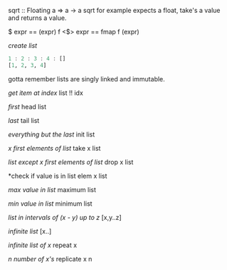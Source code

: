 sqrt :: Floating a => a -> a
sqrt for example expects a float, take's a value and returns a value.

$ expr     == (expr)
f <$> expr == fmap f (expr)

*create list*
```haskell
1 : 2 : 3 : 4 : []
[1, 2, 3, 4]
```

gotta remember lists are singly linked and immutable.

*get item at index*
list !! idx

*first*
head list

*last*
tail list

*everything but the last*
init list

*x first elements of list*
take x list

*list except x first elements of list*
drop x list

*check if value is in list
elem x list

*max value in list*
maximum list

*min value in list*
minimum list

*list in intervals of (x - y) up to z*
[x,y..z]

*infinite list*
[x..]

*infinite list of x*
repeat x

*n number of x's*
replicate x n
